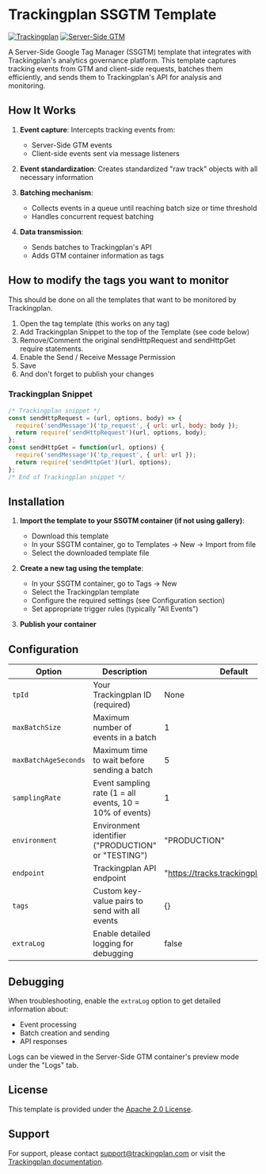 # Trackingplan SSGTM Template

[![Trackingplan](https://img.shields.io/badge/Powered%20by-Trackingplan-blue)](https://trackingplan.com)
[![Server-Side GTM](https://img.shields.io/badge/SSGTM-Compatible-green)](https://developers.google.com/tag-platform/tag-manager/server-side)

A Server-Side Google Tag Manager (SSGTM) template that integrates with Trackingplan's analytics governance platform. This template captures tracking events from GTM and client-side requests, batches them efficiently, and sends them to Trackingplan's API for analysis and monitoring.

## How It Works

1. **Event capture**: Intercepts tracking events from:
   - Server-Side GTM events
   - Client-side events sent via message listeners

2. **Event standardization**: Creates standardized "raw track" objects with all necessary information

3. **Batching mechanism**:
   - Collects events in a queue until reaching batch size or time threshold
   - Handles concurrent request batching

4. **Data transmission**:
   - Sends batches to Trackingplan's API
   - Adds GTM container information as tags


## How to modify the tags you want to monitor

This should be done on all the templates that want to be monitored by Trackingplan.

1. Open the tag template (this works on any tag)
2. Add Trackingplan Snippet to the top of the Template (see code below)
3. Remove/Comment the original sendHttpRequest and sendHttpGet require statements.
4. Enable the Send / Receive Message Permission
5. Save
6. And don't forget to publish your changes

### Trackingplan Snippet

```javascript
/* Trackingplan snippet */
const sendHttpRequest = (url, options, body) => {
  require('sendMessage')('tp_request', { url: url, body: body });
  return require('sendHttpRequest')(url, options, body);
};
const sendHttpGet = function(url, options) {
  require('sendMessage')('tp_request', { url: url });
  return require('sendHttpGet')(url, options);
};
/* End of Trackingplan snippet */
```

## Installation

1. **Import the template to your SSGTM container (if not using gallery)**:
   - Download this template
   - In your SSGTM container, go to Templates → New → Import from file
   - Select the downloaded template file

2. **Create a new tag using the template**:
   - In your SSGTM container, go to Tags → New
   - Select the Trackingplan template
   - Configure the required settings (see Configuration section)
   - Set appropriate trigger rules (typically "All Events")

3. **Publish your container**

## Configuration

| Option | Description | Default |
|--------|-------------|---------|
| `tpId` | Your Trackingplan ID (required) | None |
| `maxBatchSize` | Maximum number of events in a batch | 1 |
| `maxBatchAgeSeconds` | Maximum time to wait before sending a batch | 5 |
| `samplingRate` | Event sampling rate (1 = all events, 10 = 10% of events) | 1 |
| `environment` | Environment identifier ("PRODUCTION" or "TESTING") | "PRODUCTION" |
| `endpoint` | Trackingplan API endpoint | "https://tracks.trackingplan.com/v1/" |
| `tags` | Custom key-value pairs to send with all events | {} |
| `extraLog` | Enable detailed logging for debugging | false |

## Debugging

When troubleshooting, enable the `extraLog` option to get detailed information about:

- Event processing
- Batch creation and sending
- API responses

Logs can be viewed in the Server-Side GTM container's preview mode under the "Logs" tab.

## License

This template is provided under the [Apache 2.0 License](LICENSE).

## Support

For support, please contact [support@trackingplan.com](mailto:support@trackingplan.com) or visit the [Trackingplan documentation](https://docs.trackingplan.com/).